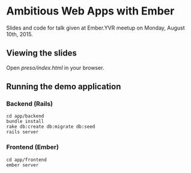 # Ambitious Web Apps with Ember

Slides and code for talk given at Ember.YVR meetup on Monday, August 10th, 2015.

## Viewing the slides

Open _preso/index.html_ in your browser. 

## Running the demo application

### Backend (Rails)

```
cd app/backend
bundle install
rake db:create db:migrate db:seed
rails server
```

### Frontend (Ember)

```
cd app/frontend
ember server
```
